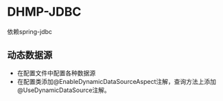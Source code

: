 # DHMP-JDBC

依赖spring-jdbc

## 动态数据源

* 在配置文件中配置各种数据源
* 在配置类添加@EnableDynamicDataSourceAspect注解，查询方法上添加@UseDynamicDataSource注解。



 